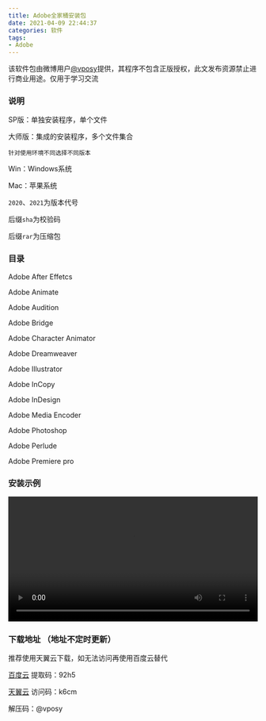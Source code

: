 ```yaml
---
title: Adobe全家桶安装包
date: 2021-04-09 22:44:37
categories: 软件
tags:
- Adobe
---
```


  该软件包由微博用户[@vposy](https://weibo.com/vposy)提供，其程序不包含正版授权，此文发布资源禁止进行商业用途。仅用于学习交流

### 说明

SP版：单独安装程序，单个文件

大师版：集成的安装程序，多个文件集合

`针对使用环境不同选择不同版本`

Win：Windows系统

Mac：苹果系统

`2020`、`2021`为版本代号

后缀`sha`为校验码

后缀`rar`为压缩包

### 目录

Adobe After Effetcs

Adobe Animate

Adobe Audition

Adobe Bridge

Adobe Character Animator

Adobe Dreamweaver

Adobe Illustrator

Adobe InCopy

Adobe InDesign

Adobe Media Encoder

Adobe Photoshop

Adobe Perlude

Adobe Premiere pro

### 安装示例

<video id="movies" src="https://file.nmb.show/view.php/4d6fac05c62380b925e2c16e25e647d4.mp4" autobuffer="true" controls="" width="100%"></video>

### 下载地址 （地址不定时更新）

推荐使用天翼云下载，如无法访问再使用百度云替代

[百度云](https://pan.baidu.com/s/1pmqKNy21XmJ_ypAvjmvaKg) 提取码：92h5

[天翼云](http://t.cn/A6tkAVic) 访问码：k6cm

解压码：@vposy 



